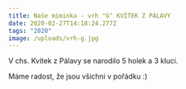 ```yaml
---
title: Naše miminka - vrh "G" KVÍTEK Z PÁLAVY
date: 2020-02-27T14:18:24.277Z
tags: "2020"
image: /uploads/vrh-g.jpg
---
```

V chs. Kvítek z Pálavy se narodilo 5 holek a 3 kluci.

Máme radost, že jsou všichni v pořádku :)